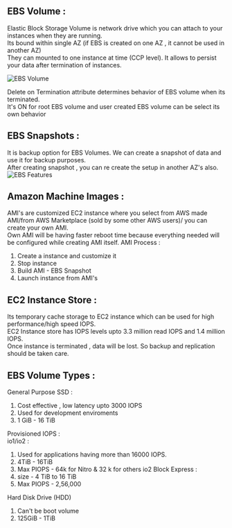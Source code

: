## EBS Volume :
  Elastic Block Storage Volume is network drive which you can attach to your instances when they are running.<br>
  Its bound within single AZ (if EBS is created on one AZ , it cannot be used in another AZ)<br>
  They can mounted to one instance at time (CCP level). It allows to persist your data after termination of instances.<br>

![EBS Volume]()

Delete on Termination attribute determines behavior of EBS volume when its terminated.<br>
It's ON for root EBS volume and user created EBS volume can be select its own behavior<br> 

## EBS Snapshots :
It is backup option for EBS Volumes. We can create a snapshot of data and use it for backup purposes.<br>
After creating snapshot , you can re create the setup in another AZ's also.<br>
![EBS Features]()

## Amazon Machine Images :
AMI's are customized EC2 instance where you select from AWS made AMI/from AWS Marketplace (sold by some other AWS users)/ you can create your own AMI.<br>
Own AMI will be having faster reboot time because everything needed will be configured while creating AMI itself.
AMI Process :
1. Create a instance and customize it
2. Stop instance
3. Build AMI - EBS Snapshot
4. Launch instance from AMI's

## EC2 Instance Store :
Its temporary cache storage to EC2 instance which can be used for high performance/high speed IOPS.<br>
EC2 Instance store has IOPS levels upto 3.3 million read IOPS and 1.4 million IOPS.<br>
Once instance is terminated , data will be lost. So backup and replication should be taken care.<br>

## EBS Volume Types :
General Purpose SSD :
1. Cost effective , low latency upto 3000 IOPS
2. Used for development enviroments
3. 1 GiB - 16 TiB

Provisioned IOPS :<br>
io1/io2 : 
1. Used for applications having more than 16000 IOPS.
2. 4TiB - 16TiB
3. Max PIOPS - 64k for Nitro & 32 k for others
io2 Block Express :
1. size - 4 TiB to 16 TiB
2. Max PIOPS - 2,56,000

Hard Disk Drive (HDD)
1. Can't be boot volume
2. 125GiB - 1TiB

